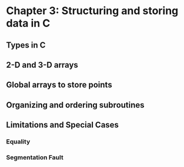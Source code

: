 # Chapter 3: Structuring and storing data in C

## Types in C

## 2-D and 3-D arrays

## Global arrays to store points

## Organizing and ordering subroutines

## Limitations and Special Cases

### Equality

### Segmentation Fault
